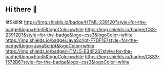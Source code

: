 ## Hi there 👋

🛠Skill🛠
https://img.shields.io/badge/HTML-239120?style=for-the-badge&logo=html5&logoColor=white
https://img.shields.io/badge/CSS-239120?&style=for-the-badge&logo=css3&logoColor=white
https://img.shields.io/badge/JavaScript-F7DF1E?style=for-the-badge&logo=JavaScript&logoColor=white
https://img.shields.io/badge/HTML5-E34F26?style=for-the-badge&logo=html5&logoColor=white
https://img.shields.io/badge/CSS3-1572B6?style=for-the-badge&logo=css3&logoColor=white

<!--
**khskys0805/khskys0805** is a ✨ _special_ ✨ repository because its `README.md` (this file) appears on your GitHub profile.

Here are some ideas to get you started:

- 🔭 I’m currently working on ...
- 🌱 I’m currently learning ...
- 👯 I’m looking to collaborate on ...
- 🤔 I’m looking for help with ...
- 💬 Ask me about ...
- 📫 How to reach me: ...
- 😄 Pronouns: ...
- ⚡ Fun fact: ...
-->
